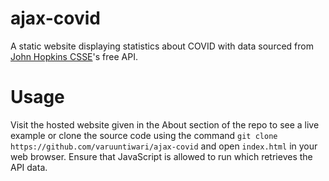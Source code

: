 # ajax-covid
A static website displaying statistics about COVID with data sourced from [John Hopkins CSSE](https://github.com/CSSEGISandData/COVID-19)'s free API.

# Usage
Visit the hosted website given in the About section of the repo to see a live example or clone the source code using the command `git clone https://github.com/varuuntiwari/ajax-covid` and open `index.html` in your web browser. Ensure that JavaScript is allowed to run which retrieves the API data.